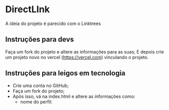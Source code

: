 # DirectLInk
A ideia do projeto é parecido com o Linktrees

## Instruções para devs

Faça um fork do projeto e altere as informações para as suas;
E depois crie um projeto novo no vercel (https://vercel.com) vinculando o projeto. 

## Instruções para leigos em tecnologia

- Crie uma conta no GitHub;
- Faça um fork do projeto;
- Após isso, vá na index.html e altere as informações como: 
  - nome do perfil: <title> <div class="nomeperfil">
  - imagem: <img> <link rel="shortcut icon" href="assets/favicon.ico" />
  - urls: <a href=""> (Caso queira colocar mais, é só dar um ctrl + c e ctrl + v na linha <a>)
  - a logo, basta trocar a foto que está na pasta "assest". Aqui é só excluir a atual e colocar a sua com o nome de logo.png para dar certo.

Vá no site da vercel (https://vercel.com) e  crie uma conta novo (de preferencia, acesse com a sua conta do github);
Crie um projeto novo, você iriá vincular sua conta do github, selecionar o projeto, dar um nome ao link e por fim dar um deploy.

Prontinho seu DirectLink já está no ar para ser usado e colocando o link na bio do instagram.